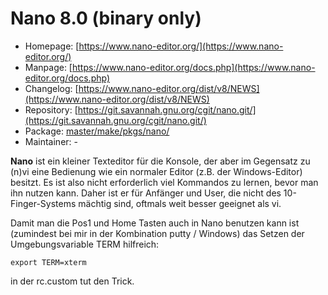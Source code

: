 # Nano 8.0 (binary only)
 - Homepage: [https://www.nano-editor.org/](https://www.nano-editor.org/)
 - Manpage: [https://www.nano-editor.org/docs.php](https://www.nano-editor.org/docs.php)
 - Changelog: [https://www.nano-editor.org/dist/v8/NEWS](https://www.nano-editor.org/dist/v8/NEWS)
 - Repository: [https://git.savannah.gnu.org/cgit/nano.git/](https://git.savannah.gnu.org/cgit/nano.git/)
 - Package: [master/make/pkgs/nano/](https://github.com/Freetz-NG/freetz-ng/tree/master/make/pkgs/nano/)
 - Maintainer: -

**Nano** ist ein kleiner Texteditor für die Konsole, der aber im
Gegensatz zu (n)vi eine Bedienung wie ein normaler Editor (z.B. der
Windows-Editor) besitzt. Es ist also nicht erforderlich viel Kommandos
zu lernen, bevor man ihn nutzen kann. Daher ist er für Anfänger und
User, die nicht des 10-Finger-Systems mächtig sind, oftmals weit besser
geeignet als vi.

Damit man die Pos1 und Home Tasten auch in Nano benutzen kann ist
(zumindest bei mir in der Kombination putty / Windows) das Setzen der
Umgebungsvariable TERM hilfreich:

```
export TERM=xterm
```

in der rc.custom tut den Trick.

